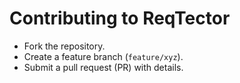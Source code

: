 # Contributing to ReqTector

- Fork the repository.
- Create a feature branch (`feature/xyz`).
- Submit a pull request (PR) with details.
